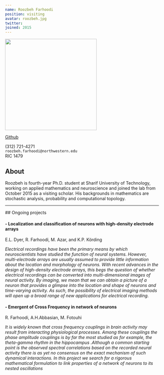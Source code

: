 ```yaml
---
name: Roozbeh Farhoodi
position: visiting
avatar: roozbeh.jpg
twitter:
joined: 2015
---
```


<img width="300" src="{{site.baseurl}}/images/people/{{page.avatar}}" data-action="zoom">

<a href="https://github.com/RoozbehFarhoodi"><i class="fa fa-github"></i> Github</a><br>

<i class="fa fa-mobile"></i> (312) 721-4271<br>
<i class="fa fa-envelope-o"></i> `roozbeh.farhoodi@northwestern.edu`<br>
<i class="fa fa-building"></i> RIC 1479

## About

Roozbeh is fourth-year Ph.D. student at Sharif University of Technology, working on applied mathematics and neuroscience and joined the lab from October 2015 as a visiting scholar. His backgrounds in mathematics are stochastic analysis, probability and computational topology.
<hr>
## Ongoing projects

####  - Localization and classification of neurons with high-density electrode arrays<br>
E.L. Dyer, R. Farhoodi, M. Azar, and K.P. Körding

<i> Electrical recordings have been the primary means by which neuroscientists have studied the function of neural systems. However, multi-electrode arrays are usually assumed to provide little information about the location and morphology of neurons. With recent advances in the design of high-density electrode arrays, this begs the question of whether electrical recordings can be converted into multi-dimensional images of neural activity. By imaging, we mean that we can obtain a picture of a neuron that provides a glimpse into the location and shape of neurons and time-varying activity. As such, the possibility of electrical imaging methods will open up a broad range of new applications for electrical recording. </i>


#### - Emergent of Cross Frequency in network of neurons <br>
R. Farhoodi, A.H.Abbasian,  M. Fotouhi

<i>  It is widely known that cross frequency couplings in brain activity may result from interacting physiological processes. Among these couplings the phase amplitude couplings is by far the most studied as for example, the theta-gamma rhythm in the hippocampus .Although a common starting point is the observed spectral correlations based on the recorded neural activity there is as yet no consensus on the exact mechanism of such dynamical interactions. In this project we search for a rigorous mathematical formulation to link properties of a network of neurons to its nested oscillations </i>
